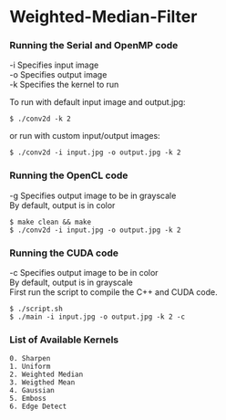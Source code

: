 Weighted-Median-Filter
======================

### Running the Serial and OpenMP code

-i Specifies input image  
-o Specifies output image  
-k Specifies the kernel to run  

To run with default input image and output.jpg:
```
$ ./conv2d -k 2
```

or run with custom input/output images:
```
$ ./conv2d -i input.jpg -o output.jpg -k 2
```

### Running the OpenCL code

-g Specifies output image to be in grayscale  
By default, output is in color

```
$ make clean && make
$ ./conv2d -i input.jpg -o output.jpg -k 2
```

### Running the CUDA code

-c Specifies output image to be in color  
By default, output is in grayscale  
First run the script to compile the C++ and CUDA code.

```
$ ./script.sh
$ ./main -i input.jpg -o output.jpg -k 2 -c
```

### List of Available Kernels
```
0. Sharpen
1. Uniform
2. Weighted Median
3. Weigthed Mean
4. Gaussian
5. Emboss
6. Edge Detect
```
